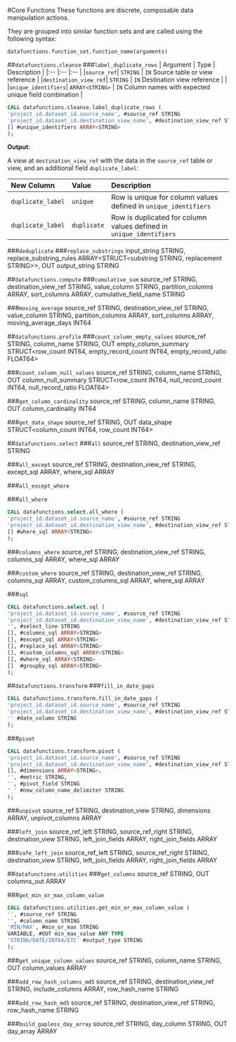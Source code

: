#Core Functions
These functions are discrete, composable data manipulation actions.

They are grouped into similar function sets and are called using the following syntax:

    datafunctions.function_set.function_name(arguments)
    
##`datafunctions.cleanse`
###`label_duplicate_rows`
| Argument | Type | Description |
|:-- |:-- |:-- |
|`source_ref`| `STRING` | `IN` Source table or view reference |
|`destination_view_ref`| `STRING` | `IN` Destination view reference |  |
|`unique_identifiers`| `ARRAY<STRING>` | `IN` Column names with expected unique field combination |


``` SQL
CALL datafunctions.cleanse.label_duplicate_rows (
'project_id.dataset_id.source_name', #source_ref STRING
'project_id.dataset_id.destination_view_name', #destination_view_ref STRING
[] #unique_identifiers ARRAY<STRING>
);
```

**Output:**

A view at `destination_view_ref` with the data in the `source_ref` table or view, and an additional field `duplicate_label`:

| New Column | Value | Description |
|:-- |:-- |:-- |
|`duplicate_label`| `unique` | Row is unique for column values defined in `unique_identifiers` |
|`duplicate_label`| `duplicate` | Row is duplicated for column values defined in `unique_identifiers` |

###`deduplicate`
###`replace_substrings`
    input_string STRING, replace_substring_rules ARRAY<STRUCT<substring STRING, replacement STRING>>, OUT output_string STRING

##`datafunctions.compute`
###`cumulative_sum`
    source_ref STRING, destination_view_ref STRING, value_column STRING, partition_columns ARRAY<STRING>, sort_columns ARRAY<STRING>, cumulative_field_name STRING

###`moving_average`
    source_ref STRING, destination_view_ref STRING, value_column STRING, partition_columns ARRAY<STRING>, sort_columns ARRAY<STRING>, moving_average_days INT64

##`datafunctions.profile`
###`count_column_empty_values`
    source_ref STRING, column_name STRING, OUT empty_column_summary STRUCT<row_count INT64, empty_record_count INT64, empty_record_ratio FLOAT64>

###`count_column_null_values`
    source_ref STRING, column_name STRING, OUT column_null_summary STRUCT<row_count INT64, null_record_count INT64, null_record_ratio FLOAT64>

###`get_column_cardinality`
    source_ref STRING, column_name STRING, OUT column_cardinality INT64

###`get_data_shape`
    source_ref STRING, OUT data_shape STRUCT<column_count INT64, row_count INT64>

##`datafunctions.select`
###`all`
    source_ref STRING, destination_view_ref STRING

###`all_except`
    source_ref STRING, destination_view_ref STRING, except_sql ARRAY<STRING>, where_sql ARRAY<STRING>

###`all_except_where`

###`all_where`
```SQL
CALL datafunctions.select.all_where (
'project_id.dataset_id.source_name', #source_ref STRING
'project_id.dataset_id.destination_view_name', #destination_view_ref STRING
[] #where_sql ARRAY<STRING>
);
```


###`columns_where`
    source_ref STRING, destination_view_ref STRING, columns_sql ARRAY<STRING>, where_sql ARRAY<STRING>

###`custom_where`
    source_ref STRING, destination_view_ref STRING, columns_sql ARRAY<STRING>, custom_columns_sql ARRAY<STRING>, where_sql ARRAY<STRING>

###`sql`
``` SQL 
CALL datafunctions.select.sql (
'project_id.dataset_id.source_name', #source_ref STRING
'project_id.dataset_id.destination_view_name', #destination_view_ref STRING
'', #select_line STRING
[], #columns_sql ARRAY<STRING>
[], #except_sql ARRAY<STRING>
[], #replace_sql ARRAY<STRING>
[], #custom_columns_sql ARRAY<STRING>
[], #where_sql ARRAY<STRING>
[]  #groupby_sql ARRAY<STRING>
);
```

##`datafunctions.transform`
###`fill_in_date_gaps`
``` SQL
CALL datafunctions.transform.fill_in_date_gaps (
'project_id.dataset_id.source_name', #source_ref STRING
'project_id.dataset_id.destination_view_name', #destination_view_ref STRING
'' #date_column STRING
);
```

###`pivot`
``` SQL
CALL datafunctions.transform.pivot (
'project_id.dataset_id.source_name', #source_ref STRING
'project_id.dataset_id.destination_view_name', #destination_view_ref STRING
[], #dimensions ARRAY<STRING>, 
'', #metric STRING, 
'', #pivot_field STRING
'_' #new_column_name_delimiter STRING
);
```



###`unpivot`
    source_ref STRING, destination_view STRING, dimensions ARRAY<STRING>, unpivot_columns ARRAY<STRING>

###`left_join`
    source_ref_left STRING, source_ref_right STRING, destination_view STRING, left_join_fields ARRAY<STRING>, right_join_fields ARRAY<STRING>

###`safe_left_join`
    source_ref_left STRING, source_ref_right STRING, destination_view STRING, left_join_fields ARRAY<STRING>, right_join_fields ARRAY<STRING>

##`datafunctions.utilities`
###`get_columns`
    source_ref STRING, OUT columns_out ARRAY<STRING>

###`get_min_or_max_column_value`
``` SQL
CALL datafunctions.utilities.get_min_or_max_column_value ( 
'', #source_ref STRING
'', #column_name STRING
'MIN/MAX', #min_or_max STRING
VARIABLE, #OUT min_max_value ANY TYPE
'STRING/DATE/INT64/ETC' #output_type STRING
);
```

###`get_unique_column_values`
    source_ref STRING, column_name STRING, OUT column_values ARRAY<STRING>

###`add_row_hash_columns_md5`
    source_ref STRING, destination_view_ref STRING, include_columns ARRAY<STRING>, row_hash_name STRING
    
###`add_row_hash_md5`
    source_ref STRING, destination_view_ref STRING, row_hash_name STRING

###`build_gapless_day_array`
    source_ref STRING, day_column STRING, OUT day_array ARRAY<DATE>


